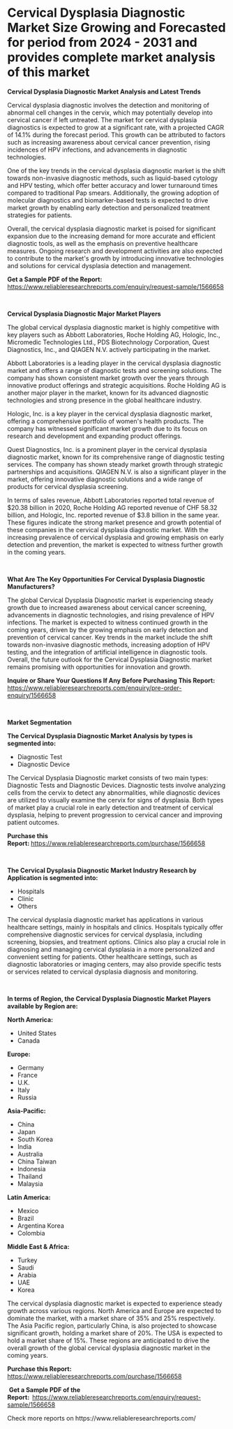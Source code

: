 <p><h1>Cervical Dysplasia Diagnostic Market Size Growing and Forecasted for period from 2024 - 2031 and provides complete market analysis of this market</h1></p><p><strong>Cervical Dysplasia Diagnostic Market Analysis and Latest Trends</strong></p>
<p><p>Cervical dysplasia diagnostic involves the detection and monitoring of abnormal cell changes in the cervix, which may potentially develop into cervical cancer if left untreated. The market for cervical dysplasia diagnostics is expected to grow at a significant rate, with a projected CAGR of 14.1% during the forecast period. This growth can be attributed to factors such as increasing awareness about cervical cancer prevention, rising incidences of HPV infections, and advancements in diagnostic technologies.</p><p>One of the key trends in the cervical dysplasia diagnostic market is the shift towards non-invasive diagnostic methods, such as liquid-based cytology and HPV testing, which offer better accuracy and lower turnaround times compared to traditional Pap smears. Additionally, the growing adoption of molecular diagnostics and biomarker-based tests is expected to drive market growth by enabling early detection and personalized treatment strategies for patients.</p><p>Overall, the cervical dysplasia diagnostic market is poised for significant expansion due to the increasing demand for more accurate and efficient diagnostic tools, as well as the emphasis on preventive healthcare measures. Ongoing research and development activities are also expected to contribute to the market's growth by introducing innovative technologies and solutions for cervical dysplasia detection and management.</p></p>
<p><strong>Get a Sample PDF of the Report:&nbsp;</strong> <a href="https://www.reliableresearchreports.com/enquiry/request-sample/1566658">https://www.reliableresearchreports.com/enquiry/request-sample/1566658</a></p>
<p>&nbsp;</p>
<p><strong>Cervical Dysplasia Diagnostic Major Market Players</strong></p>
<p><p>The global cervical dysplasia diagnostic market is highly competitive with key players such as Abbott Laboratories, Roche Holding AG, Hologic, Inc., Micromedic Technologies Ltd., PDS Biotechnology Corporation, Quest Diagnostics, Inc., and QIAGEN N.V. actively participating in the market.</p><p>Abbott Laboratories is a leading player in the cervical dysplasia diagnostic market and offers a range of diagnostic tests and screening solutions. The company has shown consistent market growth over the years through innovative product offerings and strategic acquisitions. Roche Holding AG is another major player in the market, known for its advanced diagnostic technologies and strong presence in the global healthcare industry.</p><p>Hologic, Inc. is a key player in the cervical dysplasia diagnostic market, offering a comprehensive portfolio of women's health products. The company has witnessed significant market growth due to its focus on research and development and expanding product offerings.</p><p>Quest Diagnostics, Inc. is a prominent player in the cervical dysplasia diagnostic market, known for its comprehensive range of diagnostic testing services. The company has shown steady market growth through strategic partnerships and acquisitions. QIAGEN N.V. is also a significant player in the market, offering innovative diagnostic solutions and a wide range of products for cervical dysplasia screening.</p><p>In terms of sales revenue, Abbott Laboratories reported total revenue of $20.38 billion in 2020, Roche Holding AG reported revenue of CHF 58.32 billion, and Hologic, Inc. reported revenue of $3.8 billion in the same year. These figures indicate the strong market presence and growth potential of these companies in the cervical dysplasia diagnostic market. With the increasing prevalence of cervical dysplasia and growing emphasis on early detection and prevention, the market is expected to witness further growth in the coming years.</p></p>
<p>&nbsp;</p>
<p><strong>What Are The Key Opportunities For Cervical Dysplasia Diagnostic Manufacturers?</strong></p>
<p><p>The global Cervical Dysplasia Diagnostic market is experiencing steady growth due to increased awareness about cervical cancer screening, advancements in diagnostic technologies, and rising prevalence of HPV infections. The market is expected to witness continued growth in the coming years, driven by the growing emphasis on early detection and prevention of cervical cancer. Key trends in the market include the shift towards non-invasive diagnostic methods, increasing adoption of HPV testing, and the integration of artificial intelligence in diagnostic tools. Overall, the future outlook for the Cervical Dysplasia Diagnostic market remains promising with opportunities for innovation and growth.</p></p>
<p><strong>Inquire or Share Your Questions If Any Before Purchasing This Report:</strong> <a href="https://www.reliableresearchreports.com/enquiry/pre-order-enquiry/1566658">https://www.reliableresearchreports.com/enquiry/pre-order-enquiry/1566658</a></p>
<p>&nbsp;</p>
<p><strong>Market Segmentation</strong></p>
<p><strong>The Cervical Dysplasia Diagnostic Market Analysis by types is segmented into:</strong></p>
<p><ul><li>Diagnostic Test</li><li>Diagnostic Device</li></ul></p>
<p><p>The Cervical Dysplasia Diagnostic market consists of two main types: Diagnostic Tests and Diagnostic Devices. Diagnostic tests involve analyzing cells from the cervix to detect any abnormalities, while diagnostic devices are utilized to visually examine the cervix for signs of dysplasia. Both types of market play a crucial role in early detection and treatment of cervical dysplasia, helping to prevent progression to cervical cancer and improving patient outcomes.</p></p>
<p><strong>Purchase this Report:&nbsp;</strong><a href="https://www.reliableresearchreports.com/purchase/1566658">https://www.reliableresearchreports.com/purchase/1566658</a></p>
<p>&nbsp;</p>
<p><strong>The Cervical Dysplasia Diagnostic Market Industry Research by Application is segmented into:</strong></p>
<p><ul><li>Hospitals</li><li>Clinic</li><li>Others</li></ul></p>
<p><p>The cervical dysplasia diagnostic market has applications in various healthcare settings, mainly in hospitals and clinics. Hospitals typically offer comprehensive diagnostic services for cervical dysplasia, including screening, biopsies, and treatment options. Clinics also play a crucial role in diagnosing and managing cervical dysplasia in a more personalized and convenient setting for patients. Other healthcare settings, such as diagnostic laboratories or imaging centers, may also provide specific tests or services related to cervical dysplasia diagnosis and monitoring.</p></p>
<p>&nbsp;</p>
<p><strong>In terms of Region, the Cervical Dysplasia Diagnostic Market Players available by Region are:</strong></p>
<p>
    <p> <strong> North America: </strong>
        <ul>
            <li>United States</li>
            <li>Canada</li>
        </ul>
        </p> 
    <p> <strong> Europe: </strong>
        <ul>
            <li>Germany</li>
            <li>France</li>
            <li>U.K.</li>
            <li>Italy</li>
            <li>Russia</li>
        </ul>
        </p> 
    <p> <strong> Asia-Pacific: </strong>
        <ul>
            <li>China</li>
            <li>Japan</li>
            <li>South Korea</li>
            <li>India</li>
            <li>Australia</li>
            <li>China Taiwan</li>
            <li>Indonesia</li>
            <li>Thailand</li>
            <li>Malaysia</li>
        </ul>
        </p> 
    <p> <strong> Latin America: </strong>
        <ul>
            <li>Mexico</li>
            <li>Brazil</li>
            <li>Argentina Korea</li>
            <li>Colombia</li>
        </ul>
        </p> 
    <p> <strong> Middle East & Africa: </strong>
        <ul>
            <li>Turkey</li>
            <li>Saudi</li>
            <li>Arabia</li>
            <li>UAE</li>
            <li>Korea</li>
        </ul>
    </p>
    </p>
<p><p>The cervical dysplasia diagnostic market is expected to experience steady growth across various regions. North America and Europe are expected to dominate the market, with a market share of 35% and 25% respectively. The Asia Pacific region, particularly China, is also projected to showcase significant growth, holding a market share of 20%. The USA is expected to hold a market share of 15%. These regions are anticipated to drive the overall growth of the global cervical dysplasia diagnostic market in the coming years.</p></p>
<p><strong>Purchase this Report: </strong><a href="https://www.reliableresearchreports.com/purchase/1566658">https://www.reliableresearchreports.com/purchase/1566658</a></p>
<p>&nbsp;<strong>Get a Sample PDF of the Report:&nbsp;&nbsp;</strong><a href="https://www.reliableresearchreports.com/enquiry/request-sample/1566658">https://www.reliableresearchreports.com/enquiry/request-sample/1566658</a></p>
<p><strong></strong></p>
<p>Check more reports on https://www.reliableresearchreports.com/</p>